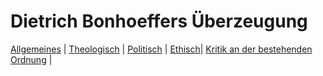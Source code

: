   <!DOCTYPE html>
  <html lang="en">
  <head>
    <meta charset="UTF-8>
      <meta http-equiv="X-UA-Compatible>
  </head>
  <body>
    <h1>Dietrich Bonhoeffers Überzeugung</h1>
  <a href="index.html">Allgemeines</a> |
  <a href="Theo.html">Theologisch</a> |
  <a href="Poli.html">Politisch</a> |
  <a href="Ethi.html">Ethisch</a>|
  <a href="Krit.html">Kritik an der bestehenden Ordnung</a> |
  </body>
  </html>
